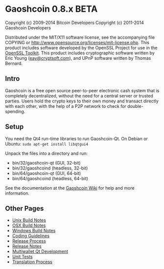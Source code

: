 Gaoshcoin 0.8.x BETA
====================

Copyright (c) 2009-2014 Bitcoin Developers
Copyright (c) 2011-2014 Gaoshcoin Developers

Distributed under the MIT/X11 software license, see the accompanying
file COPYING or http://www.opensource.org/licenses/mit-license.php.
This product includes software developed by the OpenSSL Project for use in the [OpenSSL Toolkit](http://www.openssl.org/). This product includes
cryptographic software written by Eric Young ([eay@cryptsoft.com](mailto:eay@cryptsoft.com)), and UPnP software written by Thomas Bernard.


Intro
---------------------
Gaoshcoin is a free open source peer-to-peer electronic cash system that is
completely decentralized, without the need for a central server or trusted
parties.  Users hold the crypto keys to their own money and transact directly
with each other, with the help of a P2P network to check for double-spending.


Setup
---------------------
You need the Qt4 run-time libraries to run Gaoshcoin-Qt. On Debian or Ubuntu:
	`sudo apt-get install libqtgui4`

Unpack the files into a directory and run:

- bin/32/gaoshcoin-qt (GUI, 32-bit)
- bin/32/gaoshcoind (headless, 32-bit)
- bin/64/gaoshcoin-qt (GUI, 64-bit)
- bin/64/gaoshcoind (headless, 64-bit)

See the documentation at the [Gaoshcoin Wiki](http://gaoshcoin.info)
for help and more information.


Other Pages
---------------------
- [Unix Build Notes](build-unix.md)
- [OSX Build Notes](build-osx.md)
- [Windows Build Notes](build-msw.md)
- [Coding Guidelines](coding.md)
- [Release Process](release-process.md)
- [Release Notes](release-notes.md)
- [Multiwallet Qt Development](multiwallet-qt.md)
- [Unit Tests](unit-tests.md)
- [Translation Process](translation_process.md)
